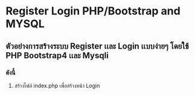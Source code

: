 # Register Login PHP/Bootstrap and MYSQL
## ตัวอย่างการสร้างระบบ Register เเละ Login เเบบง่ายๆ โดยใช้ PHP Bootstrap4 เเละ Mysqli
### ดังนี้
 1. สร้างไฟล์ index.php เพื่อสร้างหน้า Login

